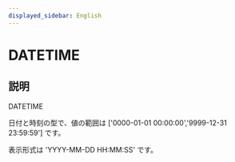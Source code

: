 ```yaml
---
displayed_sidebar: English
---
```


# DATETIME

## 説明

DATETIME

日付と時刻の型で、値の範囲は ['0000-01-01 00:00:00','9999-12-31 23:59:59'] です。

表示形式は 'YYYY-MM-DD HH:MM:SS' です。

